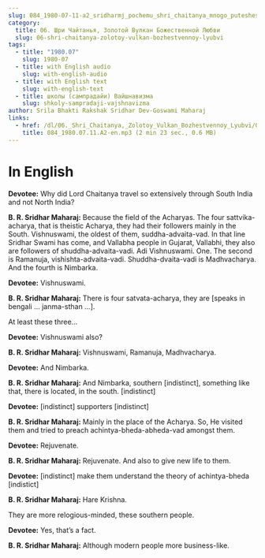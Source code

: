 ```yaml
---
slug: 084_1980-07-11-a2_sridharmj_pochemu_shri_chaitanya_mnogo_puteshestvoval_po_yujnoy_indii
category:
  title: 06. Шри Чайтанья, Золотой Вулкан Божественной Любви
  slug: 06-shri-chaitanya-zolotoy-vulkan-bozhestvennoy-lyubvi
tags:
  - title: "1980.07"
    slug: 1980-07
  - title: with English audio
    slug: with-english-audio
  - title: with English text
    slug: with-english-text
  - title: школы (сампрадайи) Вайшнавизма
    slug: shkoly-sampradaji-vajshnavizma
author: Srila Bhakti Rakshak Sridhar Dev-Goswami Maharaj
links:
  - href: /dl/06._Shri_Chaitanya,_Zolotoy_Vulkan_Bozhestvennoy_Lyubvi/084_1980.07.11.A2-en.mp3
    title: 084_1980.07.11.A2-en.mp3 (2 min 23 sec., 0.6 MB)
---
```


# In English

**Devotee:** Why did Lord Chaitanya travel so extensively through South India and not North India?

**B. R. Sridhar Maharaj:** Because the field of the Acharyas. The four sattvika-acharya, that is theistic Acharya, they had their followers mainly in the South. Vishnuswami, the oldest of them, suddha-advaita-vad. In that line Sridhar Swami has come, and Vallabha people in Gujarat, Vallabhi, they also are followers of shuddha-advaita-vadi. Adi Vishnuswami. One. The second is Ramanuja, vishishta-advaita-vadi. Shuddha-dvaita-vadi is Madhvacharya. And the fourth is Nimbarka.

**Devotee:** Vishnuswami.

**B. R. Sridhar Maharaj:** There is four satvata-acharya, they are [speaks in bengali … janma-sthan …].

At least these three…

**Devotee:** Vishnuswami also?

**B. R. Sridhar Maharaj:** Vishnuswami, Ramanuja, Madhvacharya.

**Devotee:** And Nimbarka.

**B. R. Sridhar Maharaj:** And Nimbarka, southern [indistinct], something like that, there is located, in the south. [indistinct]

**Devotee:** [indistinct] supporters [indistinct]

**B. R. Sridhar Maharaj:** Mainly in the place of the Acharya. So, He visited them and tried to preach achintya-bheda-abheda-vad amongst them.

**Devotee:** Rejuvenate.

**B. R. Sridhar Maharaj:** Rejuvenate. And also to give new life to them.

**Devotee:** [indistinct] make them understand the theory of achintya-bheda [indistict]

**B. R. Sridhar Maharaj:** Hare Krishna.

They are more relogious-minded, these southern people.

**Devotee:** Yes, that’s a fact.

**B. R. Sridhar Maharaj:** Although modern people more business-like.

